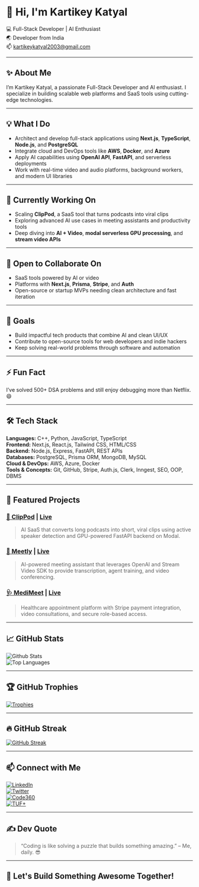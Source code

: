 # 👋 Hi, I'm Kartikey Katyal

💻 Full-Stack Developer | AI Enthusiast  
🌏 Developer from India  
📫 kartikeykatyal2003@gmail.com  

---

## ✨ About Me

I’m Kartikey Katyal, a passionate Full-Stack Developer and AI enthusiast. I specialize in building scalable web platforms and SaaS tools using cutting-edge technologies.

---

## 💡 What I Do

- Architect and develop full-stack applications using **Next.js**, **TypeScript**, **Node.js**, and **PostgreSQL**
- Integrate cloud and DevOps tools like **AWS**, **Docker**, and **Azure**
- Apply AI capabilities using **OpenAI API**, **FastAPI**, and serverless deployments
- Work with real-time video and audio platforms, background workers, and modern UI libraries

---

## 🌱 Currently Working On

- Scaling **ClipPod**, a SaaS tool that turns podcasts into viral clips
- Exploring advanced AI use cases in meeting assistants and productivity tools
- Deep diving into **AI + Video**, **modal serverless GPU processing**, and **stream video APIs**

---

## 🤝 Open to Collaborate On

- SaaS tools powered by AI or video
- Platforms with **Next.js**, **Prisma**, **Stripe**, and **Auth**
- Open-source or startup MVPs needing clean architecture and fast iteration

---

## 🎯 Goals

- Build impactful tech products that combine AI and clean UI/UX
- Contribute to open-source tools for web developers and indie hackers
- Keep solving real-world problems through software and automation

---

## ⚡ Fun Fact

I’ve solved 500+ DSA problems and still enjoy debugging more than Netflix. 😄

---

## 🛠 Tech Stack

**Languages:** C++, Python, JavaScript, TypeScript  
**Frontend:** Next.js, React.js, Tailwind CSS, HTML/CSS  
**Backend:** Node.js, Express, FastAPI, REST APIs  
**Databases:** PostgreSQL, Prisma ORM, MongoDB, MySQL  
**Cloud & DevOps:** AWS, Azure, Docker  
**Tools & Concepts:** Git, GitHub, Stripe, Auth.js, Clerk, Inngest, SEO, OOP, DBMS

---

## 🚀 Featured Projects

### [🎥 ClipPod](https://github.com/KARTIKEY-KATYAL/clippod) | [Live](https://clippod.vercel.app/)
> AI SaaS that converts long podcasts into short, viral clips using active speaker detection and GPU-powered FastAPI backend on Modal.

### [📅 Meetly](https://github.com/KARTIKEY-KATYAL/Meetly) | [Live](https://www.meetly.dev/sign-in)
> AI-powered meeting assistant that leverages OpenAI and Stream Video SDK to provide transcription, agent training, and video conferencing.

### [🩺 MediMeet](https://github.com/KARTIKEY-KATYAL/medimeet) | [Live](https://www.medieet.in/)
> Healthcare appointment platform with Stripe payment integration, video consultations, and secure role-based access.

---

## 📈 GitHub Stats

![Github Stats](https://github-readme-stats.vercel.app/api?username=KARTIKEY-KATYAL&show_icons=true&theme=radical)  
![Top Languages](https://github-readme-stats.vercel.app/api/top-langs/?username=KARTIKEY-KATYAL&layout=compact&theme=radical)

---

## 🏆 GitHub Trophies

[![Trophies](https://github-profile-trophy.vercel.app/?username=KARTIKEY-KATYAL&theme=darkhub)](https://github.com/KARTIKEY-KATYAL)

---

## 🔥 GitHub Streak

[![GitHub Streak](https://streak-stats.demolab.com/?user=KARTIKEY-KATYAL&theme=dark)](https://git.io/streak-stats)

---

## 📫 Connect with Me

[![LinkedIn](https://img.shields.io/badge/-LinkedIn-0077B5?style=flat&logo=linkedin&logoColor=white)](http://www.linkedin.com/in/kartikey-katyal-164870239)  
[![Twitter](https://img.shields.io/badge/-Twitter-1DA1F2?style=flat&logo=twitter&logoColor=white)](https://x.com/KartikeyKatyal)  
[![Code360](https://img.shields.io/badge/-Code360-green)](https://www.naukri.com/code360/profile/knightsolver)  
[![TUF+](https://img.shields.io/badge/-TUF+-orange)](https://takeuforward.org/plus/profile/Kartikey0106)

---

## ✍️ Dev Quote

> “Coding is like solving a puzzle that builds something amazing.” – Me, daily. 😎

---

## 🚀 Let's Build Something Awesome Together!
